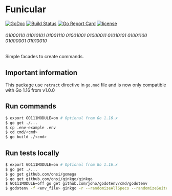 # Funicular
[![GoDoc](https://godoc.org/github.com/buyco/funicular?status.svg)](http://godoc.org/github.com/buyco/funicular) [![Build Status](https://travis-ci.com/buyco/funicular.svg?branch=master)](https://travis-ci.com/buyco/funicular) [![Go Report Card](https://goreportcard.com/badge/github.com/buyco/funicular)](https://goreportcard.com/report/github.com/buyco/funicular) [![license](https://img.shields.io/github/license/buyco/funicular.svg)](https://github.com/buyco/funicular/LICENSE)

###### 01000110 01010101 01001110 01001001 01000011 01010101 01001100 01000001 01010010

Simple facades to create commands.

## Important information

This package use `retract` directive in `go.mod` file and is now only compatible with Go 1.16 from v1.0.0

## Run commands

```bash
$ export GO111MODULE=on # Optional from Go 1.16.x
$ go get ./...
$ cp .env-example .env
$ cd cmd/<cmd>
$ go build ./<cmd>
```

## Run tests locally

```bash
$ export GO111MODULE=on # Optional from Go 1.16.x
$ go get ./...
$ go get github.com/onsi/gomega
$ go get github.com/onsi/ginkgo/ginkgo
$ GO111MODULE=off go get github.com/joho/godotenv/cmd/godotenv
$ godotenv -f <env_file> ginkgo -r --randomizeAllSpecs --randomizeSuites --race --trace
```
